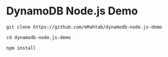 # DynamoDB Node.js Demo

```
git clone https://github.com/eMahtab/dynamodb-node.js-demo

cd dynamodb-node.js-demo

npm install

```
